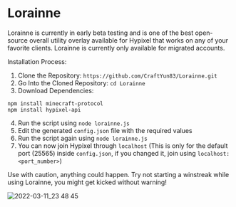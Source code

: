 # Lorainne
Lorainne is currently in early beta testing and is one of the best open-source overall utility overlay available for Hypixel that works on any of your favorite clients. Lorainne is currently only available for migrated accounts.

Installation Process:

1. Clone the Repository: `https://github.com/CraftYun83/Lorainne.git`
2. Go Into the Cloned Repository: `cd Lorainne`
3. Download Dependencies:

`npm install minecraft-protocol`
<br>
`npm install hypixel-api`

4. Run the script using `node lorainne.js`
5. Edit the generated `config.json` file with the required values
6. Run the script again using `node lorainne.js`
7. You can now join Hypixel through `localhost`
(This is only for the default port (25565) inside `config.json`, if you changed it, join using `localhost:<port_number>`)

Use with caution, anything could happen. Try not starting a winstreak while using Lorainne, you might get kicked without warning!

![2022-03-11_23 48 45](https://user-images.githubusercontent.com/47018858/157901170-80a1c77a-d3be-4181-9ae7-1b5b6152d07c.png)

